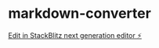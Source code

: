 # markdown-converter

[Edit in StackBlitz next generation editor ⚡️](https://stackblitz.com/~/github.com/amisoni001/markdown-converter)